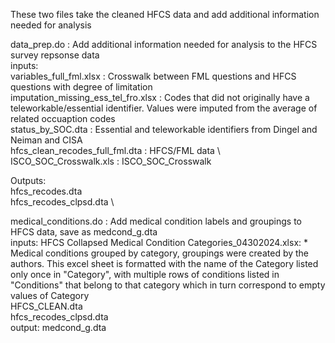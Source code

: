 
These two files take the cleaned HFCS data and add additional information needed for analysis

data_prep.do : Add additional information needed for analysis to the HFCS survey repsonse data \
inputs: \
variables_full_fml.xlsx : Crosswalk between FML questions and HFCS questions with degree of limitation \
imputation_missing_ess_tel_fro.xlsx  : Codes that did not originally have a teleworkable/essential identifier. Values were imputed from the average of related occuaption codes \
status_by_SOC.dta : Essential and teleworkable identifiers from Dingel and Neiman and CISA \
hfcs_clean_recodes_full_fml.dta : HFCS/FML data \ 
ISCO_SOC_Crosswalk.xls : ISCO_SOC_Crosswalk 

Outputs: \
hfcs_recodes.dta \
hfcs_recodes_clpsd.dta \

medical_conditions.do : Add medical condition labels and groupings to HFCS data, save as medcond_g.dta \
inputs: 
HFCS Collapsed Medical Condition Categories_04302024.xlsx: * Medical conditions grouped by category, groupings were created by the authors. This excel sheet is formatted with the name of the Category listed only once in "Category", with multiple rows of conditions listed in "Conditions" that belong to that category which in turn correspond to empty values of Category \
HFCS_CLEAN.dta \
hfcs_recodes_clpsd.dta \
output: medcond_g.dta
